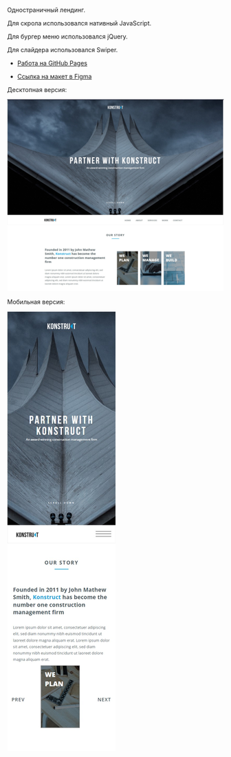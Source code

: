 Одностраничный лендинг.  

Для скрола использовался нативный JavaScript.  

Для бургер меню использовался jQuery.  

Для слайдера использовался Swiper.  

* [Работа на GitHub Pages](https://apostaldante.github.io/construct/) 

  
* [Ссылка на макет в Figma](https://www.figma.com/file/zR1XfguUZ5wWWOy6ah30Xq/konstruct-template)

Десктопная версия:

![Упс, что-то пошло не так](/img/lending.jpg)

Мобильная версия:

![Упс, что-то пошло не так](/img/konstructM.jpg)
